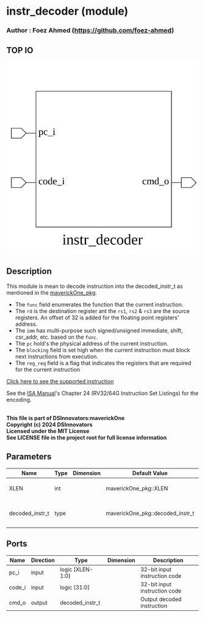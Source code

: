# instr_decoder (module)

### Author : Foez Ahmed (https://github.com/foez-ahmed)

## TOP IO
<img src="./instr_decoder_top.svg">

## Description

This module is mean to decode instruction into the decoded_instr_t as mentioned in the
[maverickOne_pkg](../../include/maverickOne_pkg.sv).
- The `func` field enumerates the function that the current instruction.
- The `rd` is the destination register ant the `rs1`, `rs2` & `rs3` are the source registers. An
  offset of 32 is added for the floating point registers' address.
- The `imm` has multi-purpose such signed/unsigned immediate, shift, csr_addr, etc. based on the
  `func`.
- The `pc` hold's the physical address of the current instruction.
- The `blocking` field is set high when the current instruction must block next instructions from
  execution.
- The `reg_req` field is a flag that indicates the registers that are required for the current
  instruction

[Click here to see the supported instruction](../supported_instructions.md)

See the [ISA Manual](https://riscv.org/wp-content/uploads/2019/12/riscv-spec-20191213.pdf)'s Chapter
24 (RV32/64G Instruction Set Listings) for the encoding.

<br>**This file is part of DSInnovators:maverickOne**
<br>**Copyright (c) 2024 DSInnovators**
<br>**Licensed under the MIT License**
<br>**See LICENSE file in the project root for full license information**

## Parameters
|Name|Type|Dimension|Default Value|Description|
|-|-|-|-|-|
|XLEN|int||maverickOne_pkg::XLEN| interger register width|
|decoded_instr_t|type||maverickOne_pkg::decoded_instr_t| type definition of decoded instruction|

## Ports
|Name|Direction|Type|Dimension|Description|
|-|-|-|-|-|
|pc_i|input|logic [XLEN-1:0]|| 32-bit input instruction code|
|code_i|input|logic [31:0]|| 32-bit input instruction code|
|cmd_o|output|decoded_instr_t|| Output decoded instruction|
